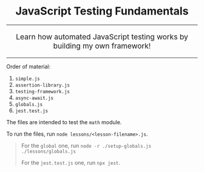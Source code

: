 <h1 align="center">
  JavaScript Testing Fundamentals
</h1>

<hr />

<p align="center" style="font-size: 1.2rem;">
  Learn how automated JavaScript testing works by building my own framework!
</p>

<hr />

Order of material:

1.  `simple.js`
2.  `assertion-library.js`
3.  `testing-framework.js`
4.  `async-await.js`
5.  `globals.js`
6.  `jest.test.js`

The files are intended to test the `math` module.

To run the files, run `node lessons/<lesson-filename>.js`.

> For the `global` one, run `node -r ./setup-globals.js ./lessons/globals.js`
>
> For the `jest.test.js` one, run `npx jest`.
